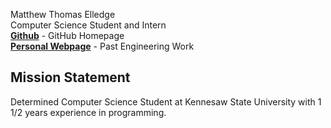 Matthew Thomas Elledge\
Computer Science Student and Intern \
__[Github](https://github.com/mthyuu)__ - GitHub Homepage\
__[Personal Webpage](https://matthewelledge.weebly.com/)__ - Past Engineering Work

## Mission Statement
Determined Computer Science Student at Kennesaw State University with 1 1/2 years experience in programming.

